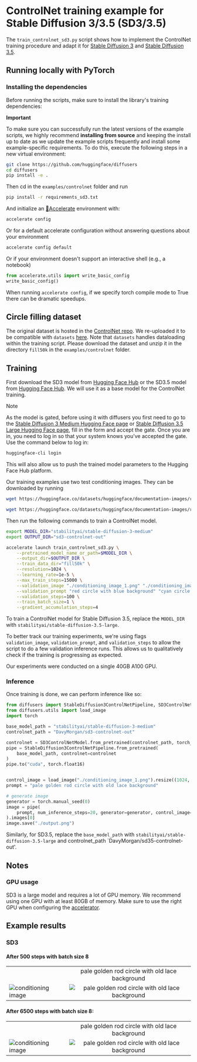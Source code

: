 # ControlNet training example for Stable Diffusion 3/3.5 (SD3/3.5)

The `train_controlnet_sd3.py` script shows how to implement the ControlNet training procedure and adapt it for [Stable Diffusion 3](https://arxiv.org/abs/2403.03206) and [Stable Diffusion 3.5](https://stability.ai/news/introducing-stable-diffusion-3-5).

## Running locally with PyTorch

### Installing the dependencies

Before running the scripts, make sure to install the library's training dependencies:

**Important**

To make sure you can successfully run the latest versions of the example scripts, we highly recommend **installing from source** and keeping the install up to date as we update the example scripts frequently and install some example-specific requirements. To do this, execute the following steps in a new virtual environment:

```bash
git clone https://github.com/huggingface/diffusers
cd diffusers
pip install -e .
```

Then cd in the `examples/controlnet` folder and run
```bash
pip install -r requirements_sd3.txt
```

And initialize an [🤗Accelerate](https://github.com/huggingface/accelerate/) environment with:

```bash
accelerate config
```

Or for a default accelerate configuration without answering questions about your environment

```bash
accelerate config default
```

Or if your environment doesn't support an interactive shell (e.g., a notebook)

```python
from accelerate.utils import write_basic_config
write_basic_config()
```

When running `accelerate config`, if we specify torch compile mode to True there can be dramatic speedups.

## Circle filling dataset

The original dataset is hosted in the [ControlNet repo](https://huggingface.co/lllyasviel/ControlNet/blob/main/training/fill50k.zip). We re-uploaded it to be compatible with `datasets` [here](https://huggingface.co/datasets/fusing/fill50k). Note that `datasets` handles dataloading within the training script.
Please download the dataset and unzip it in the directory `fill50k` in the `examples/controlnet` folder.

## Training

First download the SD3 model from [Hugging Face Hub](https://huggingface.co/stabilityai/stable-diffusion-3-medium) or the SD3.5 model from [Hugging Face Hub](https://huggingface.co/stabilityai/stable-diffusion-3.5-large). We will use it as a base model for the ControlNet training.
> [!NOTE]
> As the model is gated, before using it with diffusers you first need to go to the [Stable Diffusion 3 Medium Hugging Face page](https://huggingface.co/stabilityai/stable-diffusion-3-medium-diffusers) or [Stable Diffusion 3.5 Large Hugging Face page](https://huggingface.co/stabilityai/stable-diffusion-3.5-large), fill in the form and accept the gate. Once you are in, you need to log in so that your system knows you’ve accepted the gate. Use the command below to log in:

```bash
huggingface-cli login
```

This will also allow us to push the trained model parameters to the Hugging Face Hub platform.


Our training examples use two test conditioning images. They can be downloaded by running

```sh
wget https://huggingface.co/datasets/huggingface/documentation-images/resolve/main/diffusers/controlnet_training/conditioning_image_1.png

wget https://huggingface.co/datasets/huggingface/documentation-images/resolve/main/diffusers/controlnet_training/conditioning_image_2.png
```

Then run the following commands to train a ControlNet model.

```bash
export MODEL_DIR="stabilityai/stable-diffusion-3-medium"
export OUTPUT_DIR="sd3-controlnet-out"

accelerate launch train_controlnet_sd3.py \
    --pretrained_model_name_or_path=$MODEL_DIR \
    --output_dir=$OUTPUT_DIR \
    --train_data_dir="fill50k" \
    --resolution=1024 \
    --learning_rate=1e-5 \
    --max_train_steps=15000 \
    --validation_image "./conditioning_image_1.png" "./conditioning_image_2.png" \
    --validation_prompt "red circle with blue background" "cyan circle with brown floral background" \
    --validation_steps=100 \
    --train_batch_size=1 \
    --gradient_accumulation_steps=4
```

To train a ControlNet model for Stable Diffusion 3.5, replace the `MODEL_DIR` with `stabilityai/stable-diffusion-3.5-large`.

To better track our training experiments, we're using flags `validation_image`, `validation_prompt`, and `validation_steps` to allow the script to do a few validation inference runs. This allows us to qualitatively check if the training is progressing as expected.

Our experiments were conducted on a single 40GB A100 GPU.

### Inference

Once training is done, we can perform inference like so:

```python
from diffusers import StableDiffusion3ControlNetPipeline, SD3ControlNetModel
from diffusers.utils import load_image
import torch

base_model_path = "stabilityai/stable-diffusion-3-medium"
controlnet_path = "DavyMorgan/sd3-controlnet-out"

controlnet = SD3ControlNetModel.from_pretrained(controlnet_path, torch_dtype=torch.float16)
pipe = StableDiffusion3ControlNetPipeline.from_pretrained(
    base_model_path, controlnet=controlnet
)
pipe.to("cuda", torch.float16)


control_image = load_image("./conditioning_image_1.png").resize((1024, 1024))
prompt = "pale golden rod circle with old lace background"

# generate image
generator = torch.manual_seed(0)
image = pipe(
    prompt, num_inference_steps=20, generator=generator, control_image=control_image
).images[0]
image.save("./output.png")
```

Similarly, for SD3.5, replace the `base_model_path` with `stabilityai/stable-diffusion-3.5-large` and controlnet_path `DavyMorgan/sd35-controlnet-out'.

## Notes

### GPU usage

SD3 is a large model and requires a lot of GPU memory. 
We recommend using one GPU with at least 80GB of memory.
Make sure to use the right GPU when configuring the [accelerator](https://huggingface.co/docs/transformers/en/accelerate).


## Example results

### SD3

#### After 500 steps with batch size 8

| |  |
|-------------------|:-------------------------:|
|| pale golden rod circle with old lace background |
 ![conditioning image](https://huggingface.co/datasets/huggingface/documentation-images/resolve/main/diffusers/controlnet_training/conditioning_image_1.png) | ![pale golden rod circle with old lace background](https://huggingface.co/datasets/DavyMorgan/sd3-controlnet-results/resolve/main/step-500.png) |


#### After 6500 steps with batch size 8:

| |  |
|-------------------|:-------------------------:|
|| pale golden rod circle with old lace background |
 ![conditioning image](https://huggingface.co/datasets/huggingface/documentation-images/resolve/main/diffusers/controlnet_training/conditioning_image_1.png) | ![pale golden rod circle with old lace background](https://huggingface.co/datasets/DavyMorgan/sd3-controlnet-results/resolve/main/step-6500.png) |

